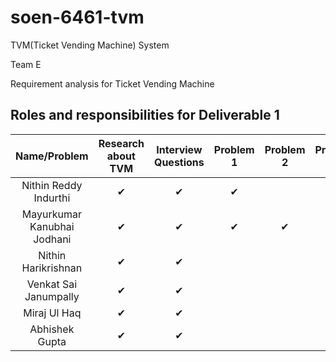 # soen-6461-tvm
TVM(Ticket Vending Machine) System

Team E

Requirement analysis for Ticket Vending Machine 

## Roles and responsibilities for Deliverable 1

|Name/Problem                        |Research about TVM|Interview Questions|Problem 1|Problem 2|Problem 3|Problem 4|Documentation|
|:----------------------------------:|:----------------:|:-----------------:|:-------:|:-------:|:-------:|:-------:|:-----------:|
|Nithin Reddy Indurthi               |✔                 |✔                  |✔        |         |         |         |✔            |
|Mayurkumar Kanubhai Jodhani         |✔                 |✔                  |✔        |✔        |         |         |✔            |
|Nithin	Harikrishnan                 |✔                 |✔                  |         |         |✔        |         |✔            |
|Venkat Sai Janumpally               |✔                 |✔                  |         |         |         |✔        |✔            |
|Miraj Ul Haq                        |✔                 |✔                  |         |         |         |         |✔            |
|Abhishek Gupta                      |✔                 |✔                  |         |         |         |         |✔            |

